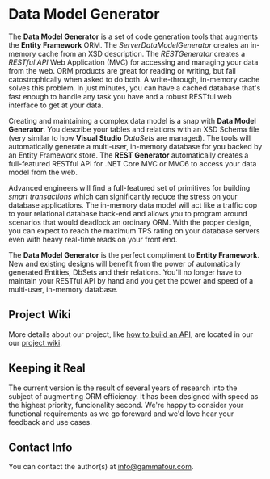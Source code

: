 # Data Model Generator

The **Data Model Generator** is a set of code generation tools that augments the **Entity Framework** ORM.  The *ServerDataModelGenerator* creates an in-memory cache from an XSD description.  The
*RESTGenerator* creates a *RESTful API* Web Application (MVC) for accessing and managing your data from the web.  ORM products are great for reading or writing, but fail catostrophically when asked to do
both.  A write-through, in-memory cache solves this problem.  In just minutes, you can have a cached database that's fast enough to handle any task you have and a robust RESTful web interface to get at your
data.

Creating and maintaining a complex data model is a snap with **Data Model Generator**.  You describe your tables and relations with an XSD Schema file (very similar to how **Visual Studio** *DataSets*
are managed).  The tools will automatically generate a multi-user, in-memory database for you backed by an Entity Framework store.  The **REST Generator** automatically creates a full-featured RESTful API
for .NET Core MVC or MVC6 to access your data model from the web.
 
Advanced engineers will find a full-featured set of primitives for building *smart transactions* which can significantly reduce the stress on your database applications.  The in-memory data model will act like a
traffic cop to your relational database back-end and allows you to program around scenarios that would deadlock an ordinary ORM.  With the proper design, you can expect to reach the maximum TPS rating on
your database servers even with heavy real-time reads on your front end.
 
 The **Data Model Generator** is the perfect compliment to **Entity Framework**.  New and existing designs will benefit from the power of automatically generated Entities, DbSets and their relations.  You'll
 no longer have to maintain your RESTful API by hand and you get the power and speed of a multi-user, in-memory database.

## Project Wiki

More details about our project, like [how to build an API](https://github.com/GammaFour/data-model-generator/wiki/Step-by-Step-Guide-to-Building-an-API), are located in our our
[project wiki](https://github.com/GammaFour/data-model-generator/wiki/).

## Keeping it Real

The current version is the result of several years of research into the subject of augmenting ORM efficiency.  It has been designed with speed as the highest priority, funcionality second.  We're happy to
consider your functional requirements as we go foreward and we'd love hear your feedback and use cases.

## Contact Info
You can contact the author(s) at info@gammafour.com.